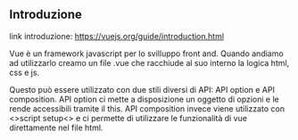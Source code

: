 ## Introduzione
link introduzione: https://vuejs.org/guide/introduction.html

Vue è un framework javascript per lo svilluppo front and. Quando andiamo ad utilizzarlo creamo un file .vue che racchiude al suo interno la logica html, css e js.

Questo può essere utilizzato con due stili diversi di API: API option e API composition.
API option ci mette a disposizione un oggetto di opzioni e le rende accessibili tramite il this.
API composition invece viene utilizzato con <>script setup<> e ci permette di utilizzare le funzionalità di vue direttamente nel file html. 